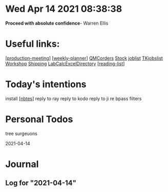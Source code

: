 # Wed Apr 14 2021 08:38:38

**Proceed with absolute confidence**- Warren Ellis

# Useful links:
[[production-meeting]]
[[weekly-planner]]
[QMCorders](https://www.dropbox.com/scl/fi/b2c0gxas5iw94gafwr801/QMC_orders.xlsm?cloud_editor=excel&dl=0)
[Stock](https://www.dropbox.com/scl/fi/w20c8bpsjfwzzr7gjnnri/Stock.xlsm?cloud_editor=excel&dl=0)
[joblist](https://www.dropbox.com/scl/fi/6lxbg8x0fb0b4odekj8u3/joblist.xls?cloud_editor=excel&dl=0)
[TKjobslist](https://www.dropbox.com/scl/fi/f27ptqro2cu9p9po9nqty/TK_jobslist.xlsm?cloud_editor=excel&dl=0)
[Workshop](https://www.dropbox.com/scl/fi/179ys17jb5uofer9b5wow/Workshop.xls?cloud_editor=excel&dl=0)
[Shipping](https://www.dropbox.com/scl/fi/9mvmib7om9r2ca8et1cu2/Shipping.xlsm?cloud_editor=excel&dl=0)
[LabCalcExcelDirectory](file:///D:/MEGA/terminal/LabCalculations/)
[[reading-list]]

# Today's intentions

install [[nbtes]]
reply to ray 
reply to kodo
reply to ji re bpass filters


# Personal Todos

tree surgeuons

2021-04-14

# Journal

## Log for "2021-04-14"



[//begin]: # "Autogenerated link references for markdown compatibility"
[production-meeting]: ../QMCI/admin/production-meeting.md "Production Meeting"
[weekly-planner]: ../templates/weekly-planner.md "Active jobs"
[reading-list]: ../reading-list.md "webpages"
[nbtes]: ../QMCI/products/nbtes.md "NbTES"
[//end]: # "Autogenerated link references"